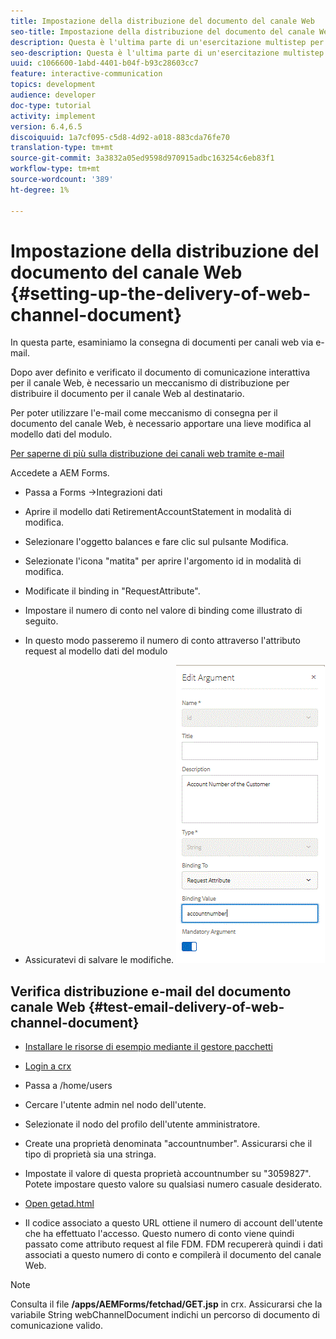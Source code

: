 ```yaml
---
title: Impostazione della distribuzione del documento del canale Web
seo-title: Impostazione della distribuzione del documento del canale Web
description: Questa è l'ultima parte di un'esercitazione multistep per la creazione del primo documento di comunicazione interattiva. In questa parte, esaminiamo la consegna di documenti per canali web via e-mail.
seo-description: Questa è l'ultima parte di un'esercitazione multistep per la creazione del primo documento di comunicazione interattiva. In questa parte, esaminiamo la consegna di documenti per canali web via e-mail.
uuid: c1066600-1abd-4401-b04f-b93c28603cc7
feature: interactive-communication
topics: development
audience: developer
doc-type: tutorial
activity: implement
version: 6.4,6.5
discoiquuid: 1a7cf095-c5d8-4d92-a018-883cda76fe70
translation-type: tm+mt
source-git-commit: 3a3832a05ed9598d970915adbc163254c6eb83f1
workflow-type: tm+mt
source-wordcount: '389'
ht-degree: 1%

---
```



# Impostazione della distribuzione del documento del canale Web {#setting-up-the-delivery-of-web-channel-document}


In questa parte, esaminiamo la consegna di documenti per canali web via e-mail.

Dopo aver definito e verificato il documento di comunicazione interattiva per il canale Web, è necessario un meccanismo di distribuzione per distribuire il documento per il canale Web al destinatario.

Per poter utilizzare l&#39;e-mail come meccanismo di consegna per il documento del canale Web, è necessario apportare una lieve modifica al modello dati del modulo.

[Per saperne di più sulla distribuzione dei canali web tramite e-mail](/help/forms/interactive-communications/delivery-of-web-channel-document-tutorial-use.md)

Accedete a  AEM Forms.

* Passa a Forms ->Integrazioni dati

* Aprire il modello dati RetirementAccountStatement in modalità di modifica.

* Selezionare l&#39;oggetto balances e fare clic sul pulsante Modifica.

* Selezionate l&#39;icona &quot;matita&quot; per aprire l&#39;argomento id in modalità di modifica.

* Modificate il binding in &quot;RequestAttribute&quot;.

* Impostare il numero di conto nel valore di binding come illustrato di seguito.

* In questo modo passeremo il numero di conto attraverso l&#39;attributo request al modello dati del modulo

* Assicuratevi di salvare le modifiche.
   ![fdm](assets/requestattribute.gif)

## Verifica distribuzione e-mail del documento canale Web {#test-email-delivery-of-web-channel-document}

* [Installare le risorse di esempio mediante il gestore pacchetti](assets/webchanneldelivery.zip)
* [Login a crx](http://localhost:4502/crx/de/index.jsp#)

* Passa a /home/users

* Cercare l&#39;utente admin nel nodo dell&#39;utente.

* Selezionate il nodo del profilo dell&#39;utente amministratore.

* Create una proprietà denominata &quot;accountnumber&quot;. Assicurarsi che il tipo di proprietà sia una stringa.

* Impostate il valore di questa proprietà accountnumber su &quot;3059827&quot;. Potete impostare questo valore su qualsiasi numero casuale desiderato.

* [Open getad.html](http://localhost:4502/content/getad.html)

* Il codice associato a questo URL ottiene il numero di account dell&#39;utente che ha effettuato l&#39;accesso. Questo numero di conto viene quindi passato come attributo request al file FDM. FDM recupererà quindi i dati associati a questo numero di conto e compilerà il documento del canale Web.

>[!NOTE]
>
>Consulta il file **/apps/AEMForms/fetchad/GET.jsp** in crx. Assicurarsi che la variabile String webChannelDocument indichi un percorso di documento di comunicazione valido.

